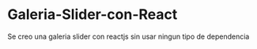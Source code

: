 # Galeria-Slider-con-React
Se creo una galeria slider con reactjs sin usar ningun tipo de dependencia
